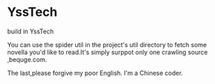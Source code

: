 # YssTech
build in YssTech

You can use the spider util in the project's util directory to fetch some novella you'd like to read.It's simply surppot only one crawling 
 source ,bequge.com.
 
The last,please forgive my poor English.
I'm a Chinese coder.
